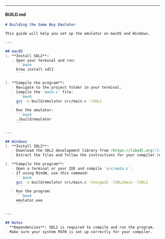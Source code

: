 
---

#### **BUILD.md**

```markdown
# Building the Game Boy Emulator

This guide will help you set up the emulator on macOS and Windows.

---

## macOS
1. **Install SDL2**:
   - Open your terminal and run:
     ```bash
     brew install sdl2
     ```

2. **Compile the program**:
   - Navigate to the project folder in your terminal.
   - Compile the `main.c` file:
     ```bash
     gcc -o build/emulator src/main.c -lSDL2
     ```
   - Run the emulator:
     ```bash
     ./build/emulator
     ```

---

## Windows
1. **Install SDL2**:
   - Download the SDL2 development library from [https://libsdl.org](https://libsdl.org).
   - Extract the files and follow the instructions for your compiler (e.g., MinGW or Visual Studio).

2. **Compile the program**:
   - Open a terminal or your IDE and compile `src/main.c`.
   - If using MinGW, use this command:
     ```bash
     gcc -o build/emulator src/main.c -lmingw32 -lSDL2main -lSDL2
     ```
   - Run the program:
     ```bash
     emulator.exe
     ```

---

## Notes
- **Dependencies**: SDL2 is required to compile and run the program.
- Make sure your system PATH is set up correctly for your compiler.